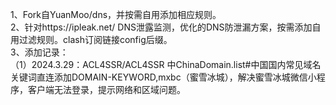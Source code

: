 1、Fork自YuanMoo/dns，并按需自用添加相应规则。  
2、针对https://ipleak.net/ DNS泄露监测，优化的DNS防泄漏方案，按需添加自用过滤规则。clash订阅链接config后缀。  
3、添加记录：  
   （1）2024.3.29：ACL4SSR/ACL4SSR 中ChinaDomain.list#中国国内常见域名关键词直连添加DOMAIN-KEYWORD,mxbc（蜜雪冰城），解决蜜雪冰城微信小程序，客户端无法登录，提示网络和区域问题。  
